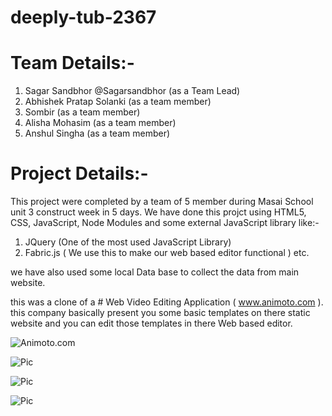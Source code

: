 # deeply-tub-2367


# Team Details:-
1. Sagar Sandbhor @Sagarsandbhor (as a Team Lead)
2. Abhishek Pratap Solanki (as a team member)
3. Sombir (as a team member)
4. Alisha Mohasim (as a team member)
5. Anshul Singha (as a team member)


# Project Details:-
This project were completed by a team of 5 member during Masai School unit 3 construct week in 5 days.
We have done this projct using HTML5, CSS, JavaScript, Node Modules and some external JavaScript library like:-
1. JQuery (One of the most used JavaScript Library)
2. Fabric.js ( We use this to make our web based editor functional ) etc.

we have also used some local Data base to collect the data from main website.

this was a clone of a # Web Video Editing Application ( www.animoto.com ). this company basically present you some basic templates
on there static website and you can edit those templates in there Web based editor.


<img src="https://abhishek07788.github.io/static/media/animotoClone.00fd7884adbb39bfda54.gif" alt="Animoto.com"/>

![Pic](asset/Pic1.png)

![Pic](asset/Pic2.png)

![Pic](asset/Pic3.png)
